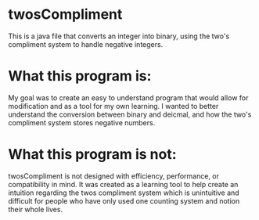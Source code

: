 # twosCompliment
This is a java file that converts an integer into binary, using the two's compliment system to handle negative integers.
# What this program is:
My goal was to create an easy to understand program that would allow for modification and as a tool for my own learning. I wanted to better understand the conversion between binary and deicmal, and how the two's compliment system stores negative numbers.
# What this program is not:
twosCompliment is not designed with efficiency, performance, or compatibility in mind. It was created as a learning tool to help create an intuition regarding the twos compliment system which is unintuitive and difficult for people who have only used one counting system and notion their whole lives.
